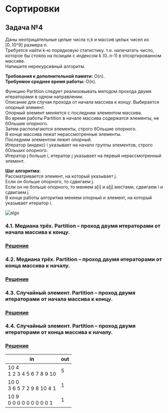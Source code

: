 # Сортировки

## Задача №4

Даны неотрицательные целые числа n,k и массив целых чисел из [0..10^9] размера n.  
Требуется найти k-ю порядковую статистику. т.е. напечатать число, которое бы стояло на позиции с индексом k (0..n-1) в отсортированном массиве.  
Напишите нерекурсивный алгоритм.  

**Требования к дополнительной памяти:** O(n).  
**Требуемое среднее время работы:** O(n).  

Функцию Partition следует реализовывать методом прохода двумя итераторами в одном направлении.  
Описание для случая прохода от начала массива к концу:
Выбирается опорный элемент.  
Опорный элемент меняется с последним элементом массива.  
Во время работы Partition в начале массива содержатся элементы, не бОльшие опорного.  
Затем располагаются элементы, строго бОльшие опорного.  
В конце массива лежат нерассмотренные элементы.  
Последним элементом лежит опорный.  
Итератор (индекс) i указывает на начало группы элементов, строго бОльших опорного.  
Итератор j больше i, итератор j указывает на первый нерассмотренный элемент.  

**Шаг алгоритма:**  
Рассматривается элемент, на который указывает j.  
Если он больше опорного, то сдвигаем j.  
Если он не больше опорного, то меняем a[i] и a[j] местами, сдвигаем i и сдвигаем j.  
В конце работы алгоритма меняем опорный и элемент, на который указывает итератор i.

![algo](img)

### 4.1. Медиана трёх. Partition – проход двумя итераторами от начала массива к концу.

### [Решение](./4.1.cpp)

### 4.2. Медиана трёх. Partition – проход двумя итераторами от конца массива к началу.

### [Решение](./4.2.cpp)

### 4.3. Случайный элемент. Partition – проход двумя итераторами от начала массива к концу.

### [Решение](./4.3.cpp)

### 4.4. Случайный элемент. Partition – проход двумя итераторами от конца массива к началу.

### [Решение](./4.4.cpp)

| in | out |
| --------------------- | --------------------- |
| 10 4 <br> 1 2 3 4 5 6 7 8 9 10 | 5 |
| 10 0 <br> 3 6 5 7 2 9 8 10 4 1 | 1 |
| 10 9 <br> 0 0 0 0 0 0 0 0 0 1 | 1 |
